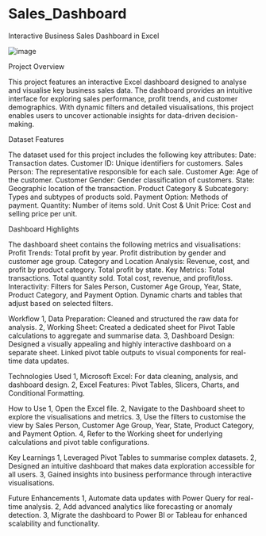 # Sales_Dashboard

Interactive Business Sales Dashboard in Excel

![image](https://encrypted-tbn0.gstatic.com/images?q=tbn:ANd9GcRbjZ-UdnLRUFIHspXA_xTfkdurO2r4U5hGzQ&s)

Project Overview

This project features an interactive Excel dashboard designed to analyse and visualise key business sales data. The dashboard provides an intuitive interface for exploring sales performance, profit trends, and customer demographics. With dynamic filters and detailed visualisations, this project enables users to uncover actionable insights for data-driven decision-making.

Dataset Features

The dataset used for this project includes the following key attributes:
Date: Transaction dates.
Customer ID: Unique identifiers for customers.
Sales Person: The representative responsible for each sale.
Customer Age: Age of the customer.
Customer Gender: Gender classification of customers.
State: Geographic location of the transaction.
Product Category & Subcategory: Types and subtypes of products sold.
Payment Option: Methods of payment.
Quantity: Number of items sold.
Unit Cost & Unit Price: Cost and selling price per unit.

Dashboard Highlights

The dashboard sheet contains the following metrics and visualisations:
Profit Trends:
Total profit by year.
Profit distribution by gender and customer age group.
Category and Location Analysis:
Revenue, cost, and profit by product category.
Total profit by state.
Key Metrics:
Total transactions.
Total quantity sold.
Total cost, revenue, and profit/loss.
Interactivity:
Filters for Sales Person, Customer Age Group, Year, State, Product Category, and Payment Option.
Dynamic charts and tables that adjust based on selected filters.

Workflow
1,	Data Preparation:
	Cleaned and structured the raw data for analysis.
2,	Working Sheet:
	Created a dedicated sheet for Pivot Table calculations to aggregate and summarise data.
3,	Dashboard Design:
	Designed a visually appealing and highly interactive dashboard on a separate sheet.
	Linked pivot table outputs to visual components for real-time data updates.

Technologies Used
	1,	Microsoft Excel: For data cleaning, analysis, and dashboard design.
	2,	Excel Features: Pivot Tables, Slicers, Charts, and Conditional Formatting.

How to Use
	1,	Open the Excel file.
	2,	Navigate to the Dashboard sheet to explore the visualisations and metrics.
	3,	Use the filters to customise the view by Sales Person, Customer Age Group, Year, State, Product Category, and Payment Option.
	4,	Refer to the Working sheet for underlying calculations and pivot table configurations.

Key Learnings
	1,	Leveraged Pivot Tables to summarise complex datasets.
	2,	Designed an intuitive dashboard that makes data exploration accessible for all users.
	3,	Gained insights into business performance through interactive visualisations.

Future Enhancements
	1,	Automate data updates with Power Query for real-time analysis.
	2,	Add advanced analytics like forecasting or anomaly detection.
	3,	Migrate the dashboard to Power BI or Tableau for enhanced scalability and functionality.
